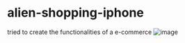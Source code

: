 # alien-shopping-iphone
tried to create the functionalities of a e-commerce
![image](https://github.com/Joaolagad/alien-shopping-iphone/assets/134231547/f379e989-9519-4583-bbc8-ae032fcdd68a)
